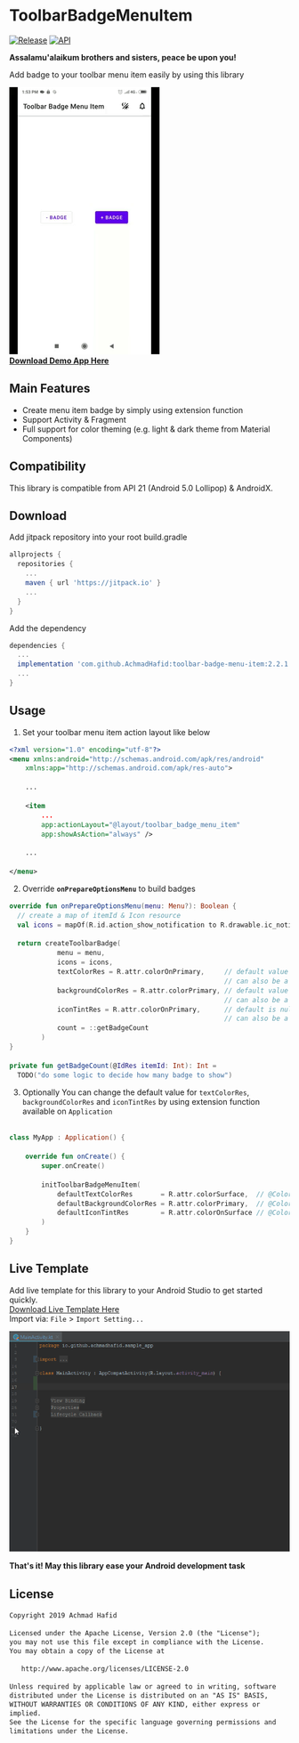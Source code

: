 ToolbarBadgeMenuItem
====================

[![Release](https://jitpack.io/v/AchmadHafid/toolbar-badge-menu-item.svg)](https://jitpack.io/#AchmadHafid/toolbar-badge-menu-item)
[![API](https://img.shields.io/badge/API-21%2B-brightgreen.svg?style=flat)](https://android-arsenal.com/api?level=21)

**Assalamu'alaikum brothers and sisters, peace be upon you!**

Add badge to your toolbar menu item easily by using this library

![image](https://github.com/AchmadHafid/ToolbarBadgeMenuItem/blob/master/art/demo.gif)
<br />
[**Download Demo App Here**](https://github.com/AchmadHafid/ToolbarBadgeMenuItem/releases/download/v2.2.1/ToolbarBadgeMenuItem.v2.2.1.apk)


Main Features
--------
* Create menu item badge by simply using extension function
* Support Activity & Fragment
* Full support for color theming (e.g. light & dark theme from Material Components)


Compatibility
-------------

This library is compatible from API 21 (Android 5.0 Lollipop) & AndroidX.



Download
--------

Add jitpack repository into your root build.gradle

```groovy
allprojects {
  repositories {
    ...
    maven { url 'https://jitpack.io' }
    ...
  }
}
```

Add the dependency

```groovy
dependencies {
  ...
  implementation 'com.github.AchmadHafid:toolbar-badge-menu-item:2.2.1'
  ...
}
```



Usage
-----

1. Set your toolbar menu item action layout like below

``` xml
<?xml version="1.0" encoding="utf-8"?>
<menu xmlns:android="http://schemas.android.com/apk/res/android"
    xmlns:app="http://schemas.android.com/apk/res-auto">
    
    ...

    <item
        ...
        app:actionLayout="@layout/toolbar_badge_menu_item"
        app:showAsAction="always" />
        
    ...

</menu>
```

2. Override **```onPrepareOptionsMenu```** to build badges

``` kotlin
override fun onPrepareOptionsMenu(menu: Menu?): Boolean {
  // create a map of itemId & Icon resource
  val icons = mapOf(R.id.action_show_notification to R.drawable.ic_notifications_none_white_24dp)
  
  return createToolbarBadge(
            menu = menu,
            icons = icons,
            textColorRes = R.attr.colorOnPrimary,     // default value from material components theme attribute
                                                      // can also be a plain color resource (e.g. R.color.some_color)
            backgroundColorRes = R.attr.colorPrimary, // default value from material components theme attribute
                                                      // can also be a plain color resource (e.g. R.color.some_color)
            iconTintRes = R.attr.colorOnPrimary,      // default is null (no tint)
                                                      // can also be a plain color resource (e.g. R.color.some_color)
            count = ::getBadgeCount
        )
}

private fun getBadgeCount(@IdRes itemId: Int): Int = 
  TODO("do some logic to decide how many badge to show")

```

3. Optionally You can change the default value for `textColorRes`, `backgroundColorRes` and `iconTintRes` by using extension function available on `Application`

```kotlin

class MyApp : Application() {

    override fun onCreate() {
        super.onCreate()

        initToolbarBadgeMenuItem(
            defaultTextColorRes       = R.attr.colorSurface,  // @ColorRes or @AttrRes
            defaultBackgroundColorRes = R.attr.colorPrimary,  // @ColorRes or @AttrRes
            defaultIconTintRes        = R.attr.colorOnSurface // @ColorRes or @AttrRes
        )
    }
}

```


Live Template
-------------
Add live template for this library to your Android Studio to get started quickly. <br />
[Download Live Template Here](https://github.com/AchmadHafid/ToolbarBadgeMenuItem/releases/download/v2.2.1/ToolbarBadgeMenuItem_live_templates_v2.2.1.zip)
<br />
Import via: `File` > `Import Setting...` <br />

![image](https://github.com/AchmadHafid/ToolbarBadgeMenuItem/blob/master/art/live_template_demo.gif)
<br />


__That's it! May this library ease your Android development task__


License
-------

    Copyright 2019 Achmad Hafid

    Licensed under the Apache License, Version 2.0 (the "License");
    you may not use this file except in compliance with the License.
    You may obtain a copy of the License at
    
       http://www.apache.org/licenses/LICENSE-2.0
    
    Unless required by applicable law or agreed to in writing, software
    distributed under the License is distributed on an "AS IS" BASIS,
    WITHOUT WARRANTIES OR CONDITIONS OF ANY KIND, either express or implied.
    See the License for the specific language governing permissions and
    limitations under the License.
